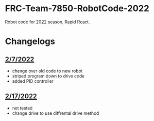 # FRC-Team-7850-RobotCode-2022
Robot code for 2022 season, Rapid React.

# Changelogs

## [2/7/2022](https://github.com/frcteam7850/FRC-Team-7850-RobotCode-2022/tree/main/Main%20Robot%20Code%202.7.2022)
- change over old code to new robot
- striped program down to drive code
- added PID controller

## [2/17/2022](https://github.com/frcteam7850/FRC-Team-7850-RobotCode-2022/tree/main/Main%20Robot%20Code%202.17.2022)
- not tested
- change drive to use diffrental drive method
